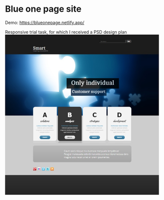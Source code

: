 # Blue one page site

Demo:  https://blueonepage.netlify.app/

Responsive trial task, for which I received a PSD design plan
![sitebild](https://github.com/eeniko/blue_one_page/blob/master/demo_picture.jpg)

